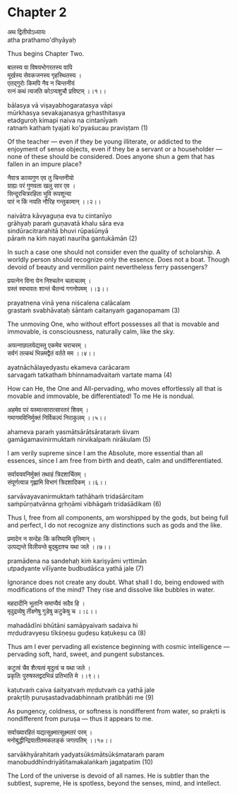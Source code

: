 # Chapter 2

अथ द्वितीयोऽध्यायः  
atha prathamo'dhyāyaḥ

Thus begins Chapter Two.

बालस्य वा विषयभोगरतस्य वापि  
मूर्खस्य सेवकजनस्य गृहस्थितस्य ।  
एतद्गुरोः किमपि नैव न चिन्तनीयं  
रत्नं कथं त्यजति कोऽप्यशुचौ प्रविष्टम् ।।१।।

bālasya vā viṣayabhogaratasya vāpi  
mūrkhasya sevakajanasya gṛhasthitasya  
etadguroḥ kimapi naiva na cintanīyaṁ  
ratnaṁ kathaṁ tyajati ko'pyaśucau praviṣṭam (1)

Of the teacher — even if they be young illiterate, or addicted to the enjoyment of sense objects, even if they be a servant or a householder — none of these should be considered. Does anyone shun a gem that has fallen in an impure place?

नैवात्र काव्यगुण एव तु चिन्तनीयो  
ग्राह्यः परं गुणवता खलु सार एव ।  
सिन्दूरचित्ररहिता भुवि रूपशून्या  
पारं न किं नयति नौरिह गन्तुकामान् ।।२।।

naivātra kāvyaguṇa eva tu cintanīyo  
grāhyaḥ paraṁ guṇavatā khalu sāra eva  
sindūracitrarahitā bhuvi rūpaśūnyā  
pāraṁ na kiṁ nayati nauriha gantukāmān (2)

In such a case one should not consider even the quality of scholarship. A worldly person should recognize only the essence. Does not a boat. Though devoid of beauty and vermilion paint nevertheless ferry passengers?

प्रयत्नेन विना येन निश्चलेन चलाचलम् ।  
ग्रस्तं स्वभावतः शान्तं चैतन्यं गगनोपमम् ।।३।।

prayatnena vinā yena niścalena calācalam  
grastaṁ svabhāvataḥ śāntaṁ caitanyaṁ gaganopamam (3)

The unmoving One, who without effort possesses all that is movable and immovable, is consciousness, naturally calm, like the sky.

अयत्नाछालयेद्यस्तु एकमेव चराचरम् ।  
सर्वगं तत्कथं भिन्नमद्वैतं वर्तते मम ।।४।।

ayatnāchālayedyastu ekameva carācaram  
sarvagaṁ tatkathaṁ bhinnamadvaitaṁ vartate mama (4)

How can He, the One and All-pervading, who moves effortlessly all that is movable and immovable, be differentiated! To me He is nondual.

अहमेव परं यस्मात्सारात्सारतरं शिवम् ।  
गमागमविनिर्मुक्तं निर्विकल्पं निराकुलम् ।।५।।

ahameva paraṁ yasmātsārātsārataraṁ śivam  
gamāgamavinirmuktaṁ nirvikalpaṁ nirākulam (5)

I am verily supreme since I am the Absolute, more essential than all essences, since I am free from birth and death, calm and undifferentiated.

सर्वावयवनिर्मुक्तं तथाहं त्रिदशार्चितम् ।  
संपूर्णत्वान्न गृह्णामि विभागं त्रिदशादिकम् ।।६।।

sarvāvayavanirmuktaṁ tathāhaṁ tridaśārcitam  
saṁpūrṇatvānna gṛhṇāmi vibhāgaṁ tridaśādikam (6)

Thus I, free from all components, am worshipped by the gods, but being full and perfect, I do not recognize any distinctions such as gods and the like.

प्रमादेन न सन्देहः किं करिष्यामि वृत्तिमान् ।  
उत्पद्यन्ते विलीयन्ते बुद्बुदाश्च यथा जले ।।७।।

pramādena na sandehaḥ kiṁ kariṣyāmi vṛttimān  
utpadyante vilīyante budbudāśca yathā jale (7)

Ignorance does not create any doubt. What shall I do, being endowed with modifications of the mind? They rise and dissolve like bubbles in water.

महदादीनि भूतानि समाप्यैवं सदैव हि ।  
मृदुद्रव्येषु तीक्ष्णेषु गुडेषु कटुकेषु च ।।८।।

mahadādīni bhūtāni samāpyaivaṁ sadaiva hi  
mṛdudravyeṣu tīkśṇeṣu guḍeṣu kaṭukeṣu ca (8)

Thus am I ever pervading all existence beginning with cosmic intelligence — pervading soft, hard, sweet, and pungent substances.

कटुत्वं चैव शैत्यत्वं मृदुत्वं च यथा जले ।  
प्रकृतिः पुरुषस्तद्वदभिन्नं प्रतिभाति मे ।।९।।

kaṭutvaṁ caiva śaityatvaṁ mṛdutvaṁ ca yathā jale  
prakṛtiḥ puruṣastadvadabhinnaṁ pratibhāti me (9)

As pungency, coldness, or softness is nondifferent from water, so prakṛti is nondifferent from puruṣa — thus it appears to me.

सर्वाख्यारहितं यद्यत्सूक्ष्मात्सूक्ष्मतरं परम् ।  
मनोबुद्धीन्द्रियातीतमकलङ्कं जगत्पतिम् ।।१०।।

sarvākhyārahitaṁ yadyatsūkśmātsūkśmataraṁ param  
manobuddhīndriyātītamakalaṅkaṁ jagatpatim (10)

The Lord of the universe is devoid of all names. He is subtler than the subtlest, supreme, He is spotless, beyond the senses, mind, and intellect.
